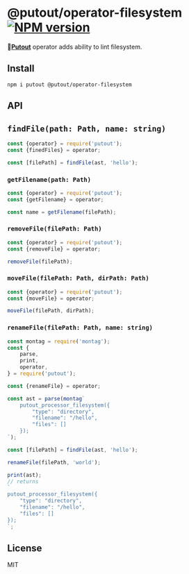 # @putout/operator-filesystem [![NPM version][NPMIMGURL]][NPMURL]

[NPMIMGURL]: https://img.shields.io/npm/v/@putout/operator-filesystem.svg?style=flat&longCache=true
[NPMURL]: https://npmjs.org/package/@putout/operator-filesystem "npm"

🐊[**Putout**](https://github.com/coderaiser/putout) operator adds ability to lint filesystem.

## Install

```
npm i putout @putout/operator-filesystem
```

## API

## `findFile(path: Path, name: string)`

```js
const {operator} = require('putout');
const {finedFiles} = operator;

const [filePath] = findFile(ast, 'hello');
```

### `getFilename(path: Path)`

```js
const {operator} = require('putout');
const {getFilename} = operator;

const name = getFilename(filePath);
```

### `removeFile(filePath: Path)`

```js
const {operator} = require('putout');
const {removeFile} = operator;

removeFile(filePath);
```

### `moveFile(filePath: Path, dirPath: Path)`

```js
const {operator} = require('putout');
const {moveFile} = operator;

moveFile(filePath, dirPath);
```

### `renameFile(filePath: Path, name: string)`

```js
const montag = require('montag');
const {
    parse,
    print,
    operator,
} = require('putout');

const {renameFile} = operator;

const ast = parse(montag`
    putout_processor_filesystem({
        "type": "directory",
        "filename": "/hello",
        "files": []
    });
`);

const [filePath] = findFile(ast, 'hello');

renameFile(filePath, 'world');

print(ast);
// returns
`
putout_processor_filesystem({
    "type": "directory",
    "filename": "/hello",
    "files": []
});
`;
```

## License

MIT
